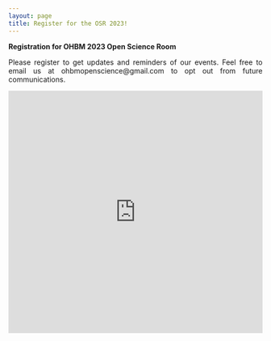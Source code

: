 ```yaml
---
layout: page
title: Register for the OSR 2023!
---
```



**Registration for OHBM 2023 Open Science Room**

<p align="justify">
Please register to get updates and reminders of our events. Feel free to email us at ohbmopenscience@gmail.com to opt out from future communications. 
</p>

<iframe width="640px" height= "480px" src= "https://forms.office.com/Pages/ResponsePage.aspx?id=DQSIkWdsW0yxEjajBLZtrQAAAAAAAAAAAAMAAC9pqdJURFk3UkNRVTM3SDYzQ1dDTUxRNkFETjVGSy4u" frameborder= "0" marginwidth= "0" marginheight= "0" style= "border: none; max-width:100%; max-height:100vh" allowfullscreen webkitallowfullscreen mozallowfullscreen msallowfullscreen> </iframe>
